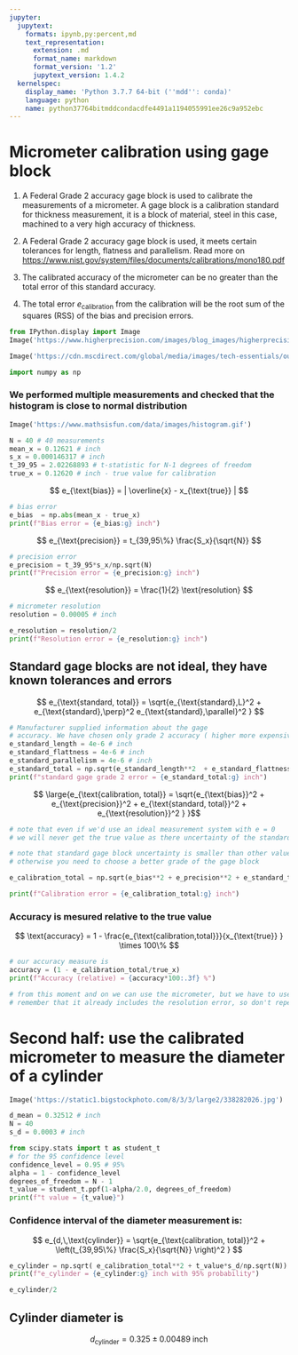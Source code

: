 ```yaml
---
jupyter:
  jupytext:
    formats: ipynb,py:percent,md
    text_representation:
      extension: .md
      format_name: markdown
      format_version: '1.2'
      jupytext_version: 1.4.2
  kernelspec:
    display_name: 'Python 3.7.7 64-bit (''mdd'': conda)'
    language: python
    name: python37764bitmddcondacdfe4491a1194055991ee26c9a952ebc
---
```


# Micrometer calibration using gage block

<!-- #region -->
1. A Federal Grade 2 accuracy gage block  is used to calibrate the measurements of a micrometer. A gage block is a calibration standard for thickness measurement, it is a block of material, steel in this case, machined to a very high accuracy of thickness. 

2. A Federal Grade 2 accuracy gage block is used, it meets certain tolerances for length, flatness and parallelism. Read more on https://www.nist.gov/system/files/documents/calibrations/mono180.pdf


3. The calibrated accuracy of the micrometer can be no greater than the total error of this standard accuracy.

4. The total error $e_{\text{calibration}}$ from the calibration will be the root sum of the squares (RSS) of the bias and precision errors. 
<!-- #endregion -->

```python
from IPython.display import Image
Image('https://www.higherprecision.com/images/blog_images/higherprecision_gageblocks.jpg',width=500)
```

```python
Image('https://cdn.mscdirect.com/global/media/images/tech-essentials/outside-micrometer.jpg')
```

```python jupyter={"outputs_hidden": false}
import numpy as np
```

### We performed multiple measurements and checked that the histogram is close to normal distribution

```python
Image('https://www.mathsisfun.com/data/images/histogram.gif')
```

```python
N = 40 # 40 measurements
mean_x = 0.12621 # inch
s_x = 0.000146317 # inch
t_39_95 = 2.02268893 # t-statistic for N-1 degrees of freedom
true_x = 0.12620 # inch - true value for calibration
```

$$ e_{\text{bias}} = | \overline{x} - x_{\text{true}} | $$

```python
# bias error
e_bias  = np.abs(mean_x - true_x)
print(f"Bias error = {e_bias:g} inch")
```

$$ e_{\text{precision}} = t_{39,95\%} \frac{S_x}{\sqrt{N}} $$ 

```python
# precision error
e_precision = t_39_95*s_x/np.sqrt(N)
print(f"Precision error = {e_precision:g} inch")
```

$$ e_{\text{resolution}} = \frac{1}{2} \text{resolution} $$

```python
# micrometer resolution
resolution = 0.00005 # inch

e_resolution = resolution/2
print(f"Resolution error = {e_resolution:g} inch")
```

## Standard gage blocks are not ideal, they have known tolerances and errors

$$ e_{\text{standard, total}} = \sqrt{e_{\text{standard},L}^2 + e_{\text{standard},\perp}^2 e_{\text{standard},\parallel}^2 } $$

```python jupyter={"outputs_hidden": true}
# Manufacturer supplied information about the gage 
# accuracy. We have chosen only grade 2 accuracy ( higher more expensive )
e_standard_length = 4e-6 # inch
e_standard_flattness = 4e-6 # inch
e_standard_parallelism = 4e-6 # inch
e_standard_total = np.sqrt(e_standard_length**2  + e_standard_flattness**2 + e_standard_parallelism**2)
print(f"standard gage grade 2 error = {e_standard_total:g} inch")
```

$$ \large{e_{\text{calibration, total}} = \sqrt{e_{\text{bias}}^2 + e_{\text{precision}}^2 + e_{\text{standard, total}}^2 + e_{\text{resolution}}^2 } }$$

```python
# note that even if we'd use an ideal measurement system with e = 0
# we will never get the true value as there uncertainty of the standard gage block itself

# note that standard gage block uncertainty is smaller than other values
# otherwise you need to choose a better grade of the gage block

e_calibration_total = np.sqrt(e_bias**2 + e_precision**2 + e_standard_total**2 + e_resolution**2)
```

```python
print(f"Calibration error = {e_calibration_total:g} inch")
```

### Accuracy is mesured relative to the true value

$$ \text{accuracy} = 1 - \frac{e_{\text{calibration,total}}}{x_{\text{true}} }   \times 100\% $$

```python
# our accuracy measure is 
accuracy = (1 - e_calibration_total/true_x)
print(f"Accuracy (relative) = {accuracy*100:.3f} %")
```

```python
# from this moment and on we can use the micrometer, but we have to use its # calibration error as a bias error for all the measurements
# remember that it already includes the resolution error, so don't repeat it. 
```

# Second half: use the calibrated micrometer to measure the diameter of a cylinder

```python
Image('https://static1.bigstockphoto.com/8/3/3/large2/338282026.jpg')
```

```python
d_mean = 0.32512 # inch
N = 40
s_d = 0.0003 # inch

from scipy.stats import t as student_t
# for the 95 confidence level
confidence_level = 0.95 # 95%
alpha = 1 - confidence_level
degrees_of_freedom = N - 1
t_value = student_t.ppf(1-alpha/2.0, degrees_of_freedom)
print(f"t value = {t_value}")
```


### Confidence interval of the diameter measurement is:

$$ e_{d,\,\text{cylinder}} = \sqrt{e_{\text{calibration, total}}^2 + \left(t_{39,95\%} \frac{S_x}{\sqrt{N}} \right)^2 } $$

```python
e_cylinder = np.sqrt( e_calibration_total**2 + t_value*s_d/np.sqrt(N))
print(f"e_cylinder = {e_cylinder:g} inch with 95% probability")
```

```python
e_cylinder/2
```

## Cylinder diameter is 

$$ d_{\text{cylinder}} = 0.325 \pm 0.00489 \;\text{inch} $$

```python

```
